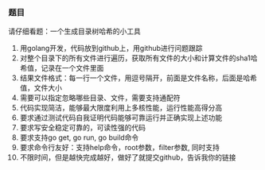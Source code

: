 ### 题目
请仔细看题：一个生成目录树哈希的小工具

1. 用golang开发，代码放到github上，用github进行问题跟踪
2. 对整个目录下的所有文件进行遍历，获取所有文件的大小和计算文件的sha1哈希值，记录在一个文件里面
3. 结果文件格式：每一行一个文件，用逗号隔开，前面是文件名称，后面是哈希值，文件大小
4. 需要可以指定忽略哪些目录、文件，需要支持通配符
5. 代码实现简洁，能够最大限度利用上多核性能，运行性能高得分高
6. 要求通过测试代码自我证明代码能够可靠运行并正确实现上述功能
7. 要求写安全稳定可靠的，可读性强的代码
8. 要求支持go get, go run, go build命令
9. 要求命令行友好：支持help命令，root参数，filter参数, 同时支持
10. 不限时间，但是越快完成越好，做好了就提交github，告诉我你的链接
